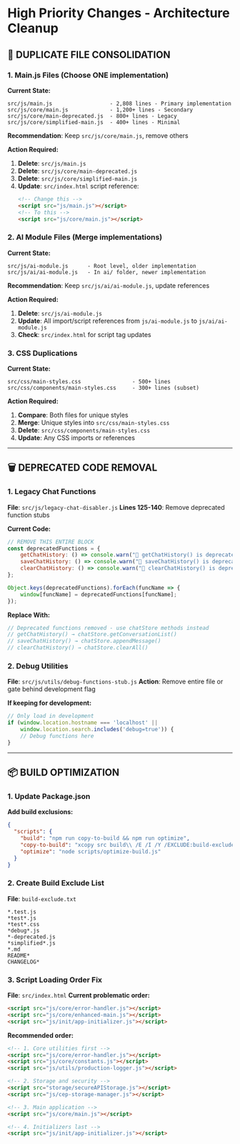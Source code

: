 # High Priority Changes - Architecture Cleanup

## 🔧 **DUPLICATE FILE CONSOLIDATION**

### **1. Main.js Files (Choose ONE implementation)**

**Current State:**
```
src/js/main.js                  - 2,808 lines - Primary implementation
src/js/core/main.js             - 1,200+ lines - Secondary
src/js/core/main-deprecated.js  - 800+ lines - Legacy 
src/js/core/simplified-main.js  - 400+ lines - Minimal
```

**Recommendation**: Keep `src/js/core/main.js`, remove others

**Action Required:**
1. **Delete**: `src/js/main.js`
2. **Delete**: `src/js/core/main-deprecated.js` 
3. **Delete**: `src/js/core/simplified-main.js`
4. **Update**: `src/index.html` script reference:
   ```html
   <!-- Change this -->
   <script src="js/main.js"></script>
   <!-- To this -->
   <script src="js/core/main.js"></script>
   ```

### **2. AI Module Files (Merge implementations)**

**Current State:**
```
src/js/ai-module.js      - Root level, older implementation
src/js/ai/ai-module.js   - In ai/ folder, newer implementation
```

**Recommendation**: Keep `src/js/ai/ai-module.js`, update references

**Action Required:**
1. **Delete**: `src/js/ai-module.js`
2. **Update**: All import/script references from `js/ai-module.js` to `js/ai/ai-module.js`
3. **Check**: `src/index.html` for script tag updates

### **3. CSS Duplications**

**Current State:**
```
src/css/main-styles.css                - 500+ lines
src/css/components/main-styles.css     - 300+ lines (subset)
```

**Action Required:**
1. **Compare**: Both files for unique styles
2. **Merge**: Unique styles into `src/css/main-styles.css`
3. **Delete**: `src/css/components/main-styles.css`
4. **Update**: Any CSS imports or references

---

## 🗑️ **DEPRECATED CODE REMOVAL**

### **1. Legacy Chat Functions**

**File**: `src/js/legacy-chat-disabler.js`
**Lines 125-140**: Remove deprecated function stubs

**Current Code:**
```javascript
// REMOVE THIS ENTIRE BLOCK
const deprecatedFunctions = {
    getChatHistory: () => console.warn("🚫 getChatHistory() is deprecated"),
    saveChatHistory: () => console.warn("🚫 saveChatHistory() is deprecated"),
    clearChatHistory: () => console.warn("🚫 clearChatHistory() is deprecated")
};

Object.keys(deprecatedFunctions).forEach(funcName => {
    window[funcName] = deprecatedFunctions[funcName];
});
```

**Replace With:**
```javascript
// Deprecated functions removed - use chatStore methods instead
// getChatHistory() → chatStore.getConversationList()
// saveChatHistory() → chatStore.appendMessage()
// clearChatHistory() → chatStore.clearAll()
```

### **2. Debug Utilities**

**File**: `src/js/utils/debug-functions-stub.js`
**Action**: Remove entire file or gate behind development flag

**If keeping for development:**
```javascript
// Only load in development
if (window.location.hostname === 'localhost' || 
    window.location.search.includes('debug=true')) {
    // Debug functions here
}
```

---

## 📦 **BUILD OPTIMIZATION**

### **1. Update Package.json**

**Add build exclusions:**
```json
{
  "scripts": {
    "build": "npm run copy-to-build && npm run optimize",
    "copy-to-build": "xcopy src build\\ /E /I /Y /EXCLUDE:build-exclude.txt",
    "optimize": "node scripts/optimize-build.js"
  }
}
```

### **2. Create Build Exclude List**

**File**: `build-exclude.txt`
```
*.test.js
*test*.js
*test*.css
*debug*.js
*-deprecated.js
*simplified*.js
*.md
README*
CHANGELOG*
```

### **3. Script Loading Order Fix**

**File**: `src/index.html`
**Current problematic order:**
```html
<script src="js/core/error-handler.js"></script>
<script src="js/core/enhanced-main.js"></script>
<script src="js/init/app-initializer.js"></script>
```

**Recommended order:**
```html
<!-- 1. Core utilities first -->
<script src="js/core/error-handler.js"></script>
<script src="js/core/constants.js"></script>
<script src="js/utils/production-logger.js"></script>

<!-- 2. Storage and security -->
<script src="storage/secureAPIStorage.js"></script>
<script src="js/cep-storage-manager.js"></script>

<!-- 3. Main application -->
<script src="js/core/main.js"></script>

<!-- 4. Initializers last -->
<script src="js/init/app-initializer.js"></script>
```